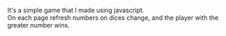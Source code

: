 It's a simple game that I made using javascript.<br>
On each page refresh numbers on dices change, and the player with the greater number wins.
